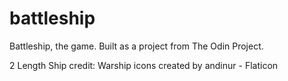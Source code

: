 # battleship

Battleship, the game. Built as a project from The Odin Project.

2 Length Ship credit:
Warship icons created by andinur - Flaticon
